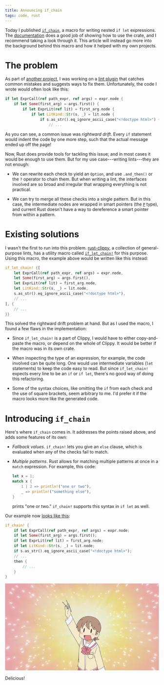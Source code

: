 ```yaml
---
title: Announcing if_chain
tags: code, rust
---
```


Today I published [`if_chain`][if\_chain], a macro for writing nested `if let` expressions. The [documentation] does a good job of showing how to use the crate, and I recommend taking a look through it. This article will instead go more into the background behind this macro and how it helped with my own projects.

# The problem

As part of [another project], I was working on a [lint plugin] that catches common mistakes and suggests ways to fix them. Unfortunately, the code I wrote would often look like this:

```rust
if let ExprCall(ref path_expr, ref args) = expr.node {
    if let Some(first_arg) = args.first() {
        if let ExprLit(ref lit) = first_arg.node {
            if let LitKind::Str(s, _) = lit.node {
                if s.as_str().eq_ignore_ascii_case("<!doctype html>") {
                    // ...
```

As you can see, a common issue was *rightward drift*. Every `if` statement would indent the code by one more step, such that the actual message ended up off the page!

Now, Rust does provide tools for tackling this issue; and in most cases it would be enough to use them. But for my use case---writing lints---they are not enough:

* We can rewrite each check to yield an `Option`, and use `.and_then()` or the `?` operator to chain them. But when writing a lint, the interfaces involved are so broad and irregular that wrapping everything is not practical.

* We can try to merge all these checks into a single pattern. But in this case, the intermediate nodes are wrapped in smart pointers (the [`P`][P] type), and current Rust doesn't have a way to dereference a smart pointer from within a pattern.

# Existing solutions

I wasn't the first to run into this problem. [rust-clippy], a collection of general-purpose lints, has a utility macro called [`if_let_chain!`][if\_let\_chain] for this purpose. Using this macro, the example above would be written like this instead:

```rust
if_let_chain! {[
    let ExprCall(ref path_expr, ref args) = expr.node,
    let Some(first_arg) = args.first(),
    let ExprLit(ref lit) = first_arg.node,
    let LitKind::Str(s, _) = lit.node,
    s.as_str().eq_ignore_ascii_case("<!doctype html>"),
    // ...
], {
    // ...
}}
```

This solved the rightward drift problem at hand. But as I used the macro, I found a few flaws in the implementation:

* Since `if_let_chain!` is a part of Clippy, I would have to either copy-and-paste the macro, or depend on the whole of Clippy. It would be better if the macro was in its own crate.

* When inspecting the type of an expression, for example, the code involved can be quite long. One would use intermediate variables (`let` statements) to keep the code easy to read. But since `if_let_chain!` expects every line to be an `if` or `if let`, there's no good way of doing this refactoring.

* Some of the syntax choices, like omitting the `if` from each check and the use of square brackets, seem arbitrary to me. I'd prefer it if the macro looks more like the generated code.

# Introducing `if_chain`

Here's where `if_chain` comes in. It addresses the points raised above, and adds some features of its own:

* *Fallback values*. `if_chain!` lets you give an `else` clause, which is evaluated when any of the checks fail to match.

* *Multiple patterns*. Rust allows for matching multiple patterns at once in a `match` expression. For example, this code:

    ```rust
    let x = 1;
    match x {
        1 | 2 => println!("one or two"),
        _ => println!("something else"),
    }
    ```

    prints "one or two." `if_chain!` supports this syntax in `if let` as well.

Our example now [looks like this][live code]:

```rust
if_chain! {
    if let ExprCall(ref path_expr, ref args) = expr.node;
    if let Some(first_arg) = args.first();
    if let ExprLit(ref lit) = first_arg.node;
    if let LitKind::Str(s, _) = lit.node;
    if s.as_str().eq_ignore_ascii_case("<!doctype html>");
    // ...
    then {
        // ...
    }
}
```

[![Yuuko Aioi raises a pair of chopsticks over her head](/images/2016/delicious.jpg)](https://www.youtube.com/watch?v=fp5CkR5qSt0)

Delicious!

[if\_chain]: https://github.com/lfairy/if_chain
[documentation]: https://docs.rs/if_chain
[another project]: https://github.com/lfairy/maud/issues/66
[lint plugin]: https://doc.rust-lang.org/book/compiler-plugins.html#lint-plugins
[P]: https://manishearth.github.io/rust-internals-docs/syntax/ptr/struct.P.html
[rust-clippy]: https://github.com/Manishearth/rust-clippy
[if\_let\_chain]: https://github.com/Manishearth/rust-clippy/blob/5d78485a81c06a621f607f3e772add628c892b13/clippy_lints/src/utils/mod.rs#L36-L91
[live code]: https://github.com/lfairy/maud/blob/c849d9efdfa40565b4b0710036fa0da75b688f46/maud_macros/src/lints/doctype_html.rs#L23-L38
